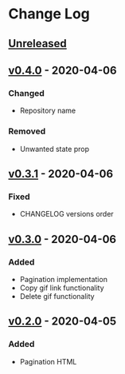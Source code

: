 # Change Log

## [Unreleased]

## [v0.4.0] - 2020-04-06

### Changed
- Repository name

### Removed
- Unwanted state prop

## [v0.3.1] - 2020-04-06

### Fixed
- CHANGELOG versions order

## [v0.3.0] - 2020-04-06

### Added
- Pagination implementation
- Copy gif link functionality
- Delete gif functionality

## [v0.2.0] - 2020-04-05

### Added
- Pagination HTML

[Unreleased]: https://github.com/kapantzak/giphyFetcher/compare/master...develop
[v0.4.0]: https://github.com/kapantzak/giphyFetcher/compare/v0.3.1...v0.4.0
[v0.3.1]: https://github.com/kapantzak/giphyFetcher/compare/v0.3.0...v0.3.1
[v0.3.0]: https://github.com/kapantzak/giphyFetcher/compare/v0.2.0...v0.3.0
[v0.2.0]: https://github.com/kapantzak/giphyFetcher/compare/v0.1.0...v0.2.0